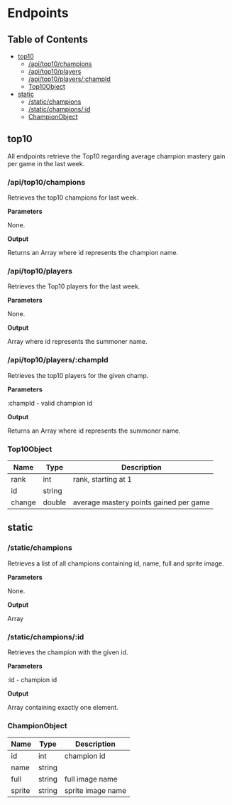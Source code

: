 
# Endpoints

## Table of Contents
* [top10](#top10)
  * [/api/top10/champions](#apitop10champions)
  * [/api/top10/players](#apitop10players)
  * [/api/top10/players/:champId](#apitop10playerschampid)
  * [Top10Object](#top10object)
* [static](#static)
  * [/static/champions](#staticchampions)
  * [/static/champions/:id](#staticchampionsid)
  * [ChampionObject](#championobject)


## top10

All endpoints retrieve the Top10 regarding average champion mastery gain per game in the last week.

### /api/top10/champions

Retrieves the top10 champions for last week.

**Parameters**

None.

**Output**

Returns an Array<Top10Object> where id represents the champion name.

### /api/top10/players

Retrieves the Top10 players for the last week.

**Parameters**

None.

**Output**

Array<Top10Object> where id represents the summoner name.

### /api/top10/players/:champId

Retrieves the top10 players for the given champ.

**Parameters**

:champId - valid champion id

**Output**

Returns an Array<Top10Object> where id represents the summoner name.

### Top10Object

| Name | Type | Description |
| --- | --- | --- |
| rank | int | rank, starting at 1 |
| id | string | |
| change | double | average mastery points gained per game |

## static

### /static/champions

Retrieves a list of all champions containing id, name, full and sprite image.

**Parameters**

None.

**Output**

Array<ChampionObject>

### /static/champions/:id

Retrieves the champion with the given id.

**Parameters**

:id - champion id

**Output**

Array<ChampionObject> containing exactly one element.

### ChampionObject

| Name | Type | Description |
| --- | --- | --- |
| id | int | champion id |
| name | string | |
| full | string | full image name |
| sprite | string | sprite image name |
